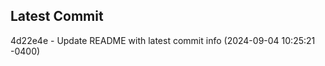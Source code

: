 
## Latest Commit
4d22e4e - Update README with latest commit info (2024-09-04 10:25:21 -0400) <Yunxi-Zhou>
